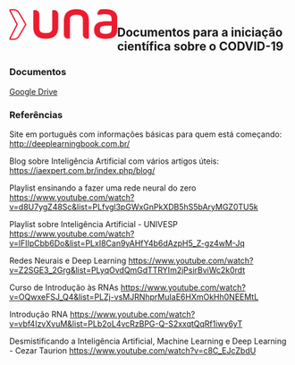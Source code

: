 <img src="./una.png" width="193px" height="55px" align="left">

## Documentos para a iniciação científica sobre o CODVID-19

### Documentos

[Google Drive](https://drive.google.com/drive/folders/1k1TRbhb2Dg3kQkVrOmlWze7gvhNT8viH)

### Referências

Site em português com informações básicas para quem está começando:
http://deeplearningbook.com.br/

Blog sobre Inteligência Artificial com vários artigos úteis:
https://iaexpert.com.br/index.php/blog/

Playlist ensinando a fazer uma rede neural do zero
https://www.youtube.com/watch?v=d8U7ygZ48Sc&list=PLfvgl3pGWxGnPkXDB5hS5bAryMGZ0TU5k

Playlist sobre Inteligência Artificial - UNIVESP
https://www.youtube.com/watch?v=lFIIpCbb6Do&list=PLxI8Can9yAHfY4b6dAzpH5_Z-gz4wM-Jq

Redes Neurais e Deep Learning
https://www.youtube.com/watch?v=Z2SGE3_2Grg&list=PLyqOvdQmGdTTRYIm2jPsirBviWc2k0rdt

Curso de Introdução às RNAs
https://www.youtube.com/watch?v=OQwxeFSJ_Q4&list=PLZj-vsMJRNhprMuIaE6HXmOkHh0NEEMtL

Introdução RNA
https://www.youtube.com/watch?v=vbf4IzvXvuM&list=PLb2oL4vcRzBPG-Q-S2xxqtQqRf1iwy6yT

Desmistificando a Inteligência Artificial, Machine Learning e Deep Learning - Cezar Taurion
https://www.youtube.com/watch?v=c8C_EJcZbdU


